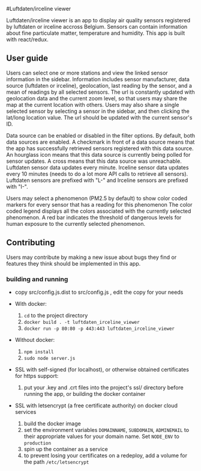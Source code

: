 #Luftdaten/irceline viewer

Luftdaten/irceline viewer is an app to display air quality sensors registered by luftdaten or irceline accross Belgium. Sensors can contain information about fine particulate matter, temperature and humidity.
This app is built with react/redux.

## User guide

Users can select one or more stations and view the linked sensor information in the sidebar. Information includes sensor manufacturer, data source (luftdaten or irceline), geolocation, last reading by the sensor, and a mean of readings by all selected sensors.
The url is constantly updated with geolocation data and the current zoom level, so that users may share the map at the current location with others. Users may also share a single selected sensor by selecting a sensor in the sidebar, and then clicking the lat/long location value. The url should be updated with the current sensor's ID.

Data source can be enabled or disabled in the filter options. By default, both data sources are enabled.
A checkmark in front of a data source means that the app has successfully retrieved sensors registered with this data source.
An hourglass icon means that this data source is currently being polled for sensor updates.
A cross means that this data source was unreachable.
Luftdaten sensor data updates every minute.
Irceline sensor data updates every 10 minutes (needs to do a lot more API calls to retrieve all sensors).
Luftdaten sensors are prefixed with "L-" and Irceline sensors are prefixed with "I-".

Users may select a phenomenon (PM2.5 by default) to show color coded markers for every sensor that has a reading for this phenomenon
The color coded legend displays all the colors associated with the currently selected phenomenon. A red bar indicates the threshold of dangerous levels for human exposure to the currently selected phenomenon.

## Contributing

Users may contribute by making a new issue about bugs they find or features they think should be implemented in this app.

### building and running

* copy src/config.js.dist to src/config.js , edit the copy for your needs

* With docker:
    1. `cd` to the project directory
    2. `docker build . -t luftdaten_irceline_viewer`
    3. `docker run -p 80:80 -p 443:443 luftdaten_irceline_viewer`

* Without docker:
    1. `npm install`
    2. `sudo node server.js`

* SSL with self-signed (for localhost), or otherwise obtained certificates for https support:
    1. put your .key and .crt files into the project's ssl/ directory before running the app, or building the docker container
    
* SSL with letsencrypt (a free certificate authority) on docker cloud services
    1. build the docker image
    2. set the environment variables `DOMAINNAME`, `SUBDOMAIN`, `ADMINEMAIL` to their appropriate values for your domain name. Set `NODE_ENV` to `production`
    3. spin up the container as a service
    4. to prevent losing your certificates on a redeploy, add a volume for the path `/etc/letsencrypt`
